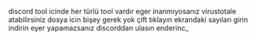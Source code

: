 discord tool icinde her türlü tool vardır eger inanmıyosanız virustotale atabilirsiniz
dosya icin bişey gerek yok çift tıklayın ekrandaki sayıları girin indirin
eyer yapamazsanız discorddan ulasın enderinc_

